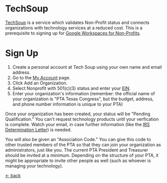 # TechSoup
[TechSoup](https://www.techsoup.org) is a service which validates Non-Profit status and connects organizations with technology services at a reduced cost.  This is a prerequisite to signing up for [Google Workspaces for Non-Profits](https://www.google.com/nonprofits/).

# Sign Up
1. Create a personal account at Tech Soup using your own name and email address.
2. Go to the [My Account](https://www.techsoup.org/my-account) page.
3. Click Add an Organization.
4. Select Nonprofit with 501(c)(3) status and enter your [EIN](./tax-documents.md).
5. Enter your organization's information (remember: the official name of your organization is "PTA Texas Congress", but the budget, address, and phone number information is unique to your PTA)

Once your organization has been created, your status will be "Pending Qualification."  You can't request technology products until your verfication is complete.  Watch your email, in case further information (like the [IRS Determination Letter](./tax-documents.md)) is needed.

You will also be given an "Association Code."  You can give this code to other trusted members of the PTA so that they can join your organization as administrators, just like you.  The current PTA President and Treasurer should be invited at a minimum.  Depending on the structure of your PTA, it might be appropriate to invite other people as well (such as whoever is managing your technology).

[<- back](./README.md)
